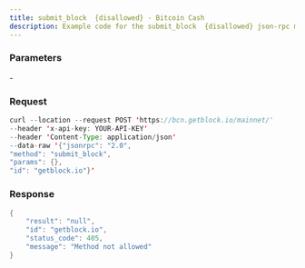 ```yaml
---
title: submit_block  {disallowed} - Bitcoin Cash
description: Example code for the submit_block  {disallowed} json-rpc method. Сomplete guide on how to use submit_block  {disallowed} json-rpc in GetBlock.io Web3 documentation.
---
```


### Parameters


\-

### Request

``` java
curl --location --request POST 'https://bcn.getblock.io/mainnet/' 
--header 'x-api-key: YOUR-API-KEY' 
--header 'Content-Type: application/json' 
--data-raw '{"jsonrpc": "2.0",
"method": "submit_block",
"params": {},
"id": "getblock.io"}'
```

###  Response

``` java
{
    "result": "null",
    "id": "getblock.io",
    "status_code": 405,
    "message": "Method not allowed"
}
```

